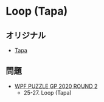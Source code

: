 # Loop (Tapa)

## オリジナル
- [Tapa](tapa.md)

## 問題
- [WPF PUZZLE GP 2020 ROUND 2](../questions/wpfpgp2020_2.md)
	- 25-27. Loop (Tapa)
